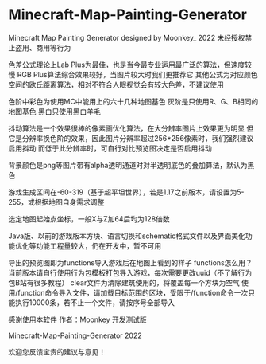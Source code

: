 # Minecraft-Map-Painting-Generator
Minecraft Map Painting Generator designed by Moonkey_
2022
未经授权禁止盗用、商用等行为

色差公式理论上Lab Plus为最佳，也是当今最专业运用最广泛的算法，但速度较慢
RGB Plus算法综合效果较好，当图片较大时我们更推荐它
其他公式为对应颜色空间的欧氏距离算法，相对不符合人眼视觉会有较大色差，不建议使用

色阶中彩色为使用MC中能用上的六十几种地图基色
灰阶是只使用R、G、B相同的地图基色
黑白只使用黑白羊毛

抖动算法是一个效果很棒的像素画优化算法，在大分辨率图片上效果更为明显
但它是分辨率换色阶的效果，因此图片分辨率超过256*256像素时，我们强烈建议启用抖动
而低于此分辨率时，可自行对比预览图决定是否启用抖动

背景颜色是png等图片带有alpha透明通道时对半透明底色的叠加算法，默认为黑色

游戏生成区间在-60-319（基于超平坦世界），若是1.17之前版本，请设置为5-255，或根据地图自身需求调整

选定地图起始点坐标，一般X与Z加64后均为128倍数

Java版、以前的游戏版本方块、语言切换和schematic格式文件以及界面美化功能优化等功能工程量较大，仍在开发中，暂不可用


导出的预览图即为functions导入游戏后在地图上看到的样子
functions怎么用？当前版本请自行使用行为包模板打包导入游戏，每次需要更改uuid（不了解行为包B站有很多教程）
clear文件为清除建筑使用的，将覆盖每一个方块为空气
使用/function命令导入文件，请加载目标范围的区块，受限于/function命令一次只能执行10000条，若不止一个文件，请按序号全部导入


感谢使用本软件  作者：Moonkey  开发测试版

Minecraft-Map-Painting-Generator  2022

欢迎您反馈宝贵的建议与意见！

